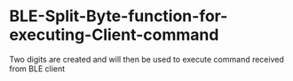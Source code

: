 # BLE-Split-Byte-function-for-executing-Client-command
Two digits are created and will then be used to execute command received from BLE client
